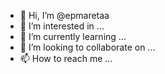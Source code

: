 - 👋 Hi, I’m @epmaretaa
- 👀 I’m interested in ...
- 🌱 I’m currently learning ...
- 💞️ I’m looking to collaborate on ...
- 📫 How to reach me ...

<!---
epmaretaa/epmaretaa is a ✨ special ✨ repository because its `README.md` (this file) appears on your GitHub profile.
You can click the Preview link to take a look at your changes.
--->
